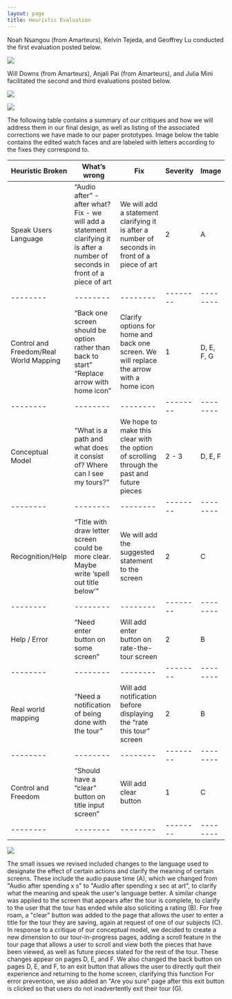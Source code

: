 ```yaml
---
layout: page
title: Heuristic Evaluation
---
```


Noah Nsangou (from Amarteurs), Kelvin Tejeda, and Geoffrey Lu conducted the first evaluation posted below.

![](https://krtejeda.github.io/PersonalCuraTour/img/he1.jpeg)

Will Downs (from Amarteurs), Anjali Pai (from Amarteurs), and Julia Mini facilitated the second and third evaluations posted below.

![](https://krtejeda.github.io/PersonalCuraTour/img/he2.jpeg)

![](https://krtejeda.github.io/PersonalCuraTour/img/he3.jpeg)

The following table contains a summary of our critiques and how we will address them in our final design, as well as listing of the associated corrections we have made to our paper prototypes.  Image below the table contains the edited watch faces and are labeled with letters according to the fixes they correspond to.

| Heuristic Broken |  What’s wrong | Fix | Severity | Image | 
| -------- | -------- | -------- | -------- | -------- | 
| Speak Users Language | “Audio after” - after what? Fix - we will add a statement clarifying it is after a number of seconds in front of a piece of art  | We will add a statement clarifying it is after a number of seconds in front of a piece of art | 2 | A |
| -------- | -------- | -------- | -------- | -------- | 
| Control and Freedom/Real World Mapping | “Back one screen should be option rather than back to start”  “Replace arrow with home icon” | Clarify options for home and back one screen. We will replace the arrow with a home icon | 1 | D, E, F, G |
| -------- | -------- | -------- | -------- | -------- | 
| Conceptual Model | “What is a path and what does it consist of? Where can I see my tours?” | We hope to make this clear with the option of scrolling through the past and future pieces | 2 - 3 | D, E, F |
| -------- | -------- | -------- | -------- | -------- | 
| Recognition/Help | “Title with draw letter screen could be more clear. Maybe write ‘spell out title below’” | We will add the suggested statement to the screen | 2 | C |
| -------- | -------- | -------- | -------- | -------- | 
| Help / Error | “Need enter button on some screen” | Will add enter button on rate-the-tour screen | 2 | B |
| -------- | -------- | -------- | -------- | -------- | 
| Real world mapping | “Need a notification of being done with the tour” | Will add notification before displaying the “rate this tour” screen | 2 | B |
| -------- | -------- | -------- | -------- | -------- | 
| Control and Freedom | “Should have a “clear” button on title input screen” | Will add clear button | 1 | C |
| -------- | -------- | -------- | -------- | -------- | 

![](https://krtejeda.github.io/PersonalCuraTour/img/prototypeEdits.JPG)

The small issues we revised included changes to the language used to designate the effect of certain actions and clarify the meaning of certain screens.  These include the audio pause time (A), which we changed from "Audio after spending x s" to "Audio after spending x sec at art", to clarify what the meaning and speak the user's language better.  A similar change was applied to the screen that appears after the tour is complete, to clarify to the user that the tour has ended while also soliciting a rating (B).  For free roam, a "clear" button was added to the page that allows the user to enter a title for the tour they are saving, again at request of one of our subjects (C).  In response to a critique of our conceptual model, we decided to create a new dimension to our tour-in-progress pages, adding a scroll feature in the tour page that allows a user to scroll and view both the pieces that have been viewed, as well as future pieces slated for the rest of the tour.  These changes appear on pages D, E, and F.  We also changed the back button on pages D, E, and F, to an exit button that allows the user to directly quit their experience and returning to the home screen, clarifying this function  For error prevention, we also added an "Are you sure" page after this exit button is clicked so that users do not inadvertently exit their tour (G).  


